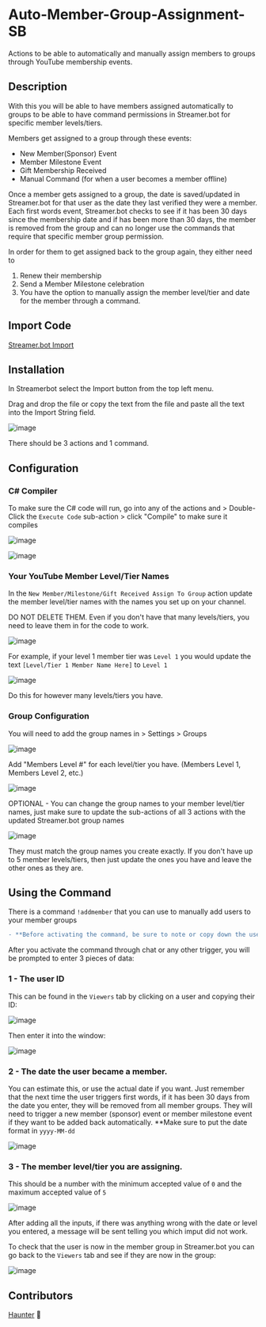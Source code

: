 # Auto-Member-Group-Assignment-SB
Actions to be able to automatically and manually assign members to groups through YouTube membership events.




## **Description** 
 
With this you will be able to have members assigned automatically to groups to be able to have command permissions in Streamer.bot for specific member levels/tiers. 


Members get assigned to a group through these events:
- New Member(Sponsor) Event
- Member Milestone Event
- Gift Membership Received
- Manual Command (for when a user becomes a member offline)

Once a member gets assigned to a group, the date is saved/updated in Streamer.bot for that user as the date they last verified they were a member. Each first words event, Streamer.bot checks to see if it has been 30 days since the membership date and if has been more than 30 days, the member is removed from the group and can no longer use the commands that require that specific member group permission.

In order for them to get assigned back to the group again, they either need to 
1. Renew their membership
2. Send a Member Milestone celebration
3. You have the option to manually assign the member level/tier and date for the member through a command.


## **Import Code** 

[Streamer.bot Import](https://github.com/Haunter56/Auto-Member-Group-Assignment-SB/blob/main/youtube_member_auto_assign1.2.0.sb)


## **Installation** 

In Streamerbot select the Import button from the top left menu.

Drag and drop the file or copy the text from the file and paste all the text into the Import String field.

![image](https://github.com/Haunter56/Auto-Member-Group-Assignment-SB/assets/107263697/6eb8274b-5847-4bde-836b-5ef96ea47199)

There should be 3 actions and 1 command.


## **Configuration** 


### C# Compiler
To make sure the C# code will run, go into any of the actions and  > Double-Click the `Execute Code` sub-action > click "Compile" to make sure it compiles


![image](https://github.com/Haunter56/Auto-Member-Group-Assignment-SB/assets/107263697/cbbd08f8-2aaf-47d5-b6d7-7aa3ddf66a63)


![image](https://github.com/Haunter56/Auto-Member-Group-Assignment-SB/assets/107263697/dc2eb2e9-a96d-4515-8408-93ba30c2f7e7)



### Your YouTube Member Level/Tier Names
In the `New Member/Milestone/Gift Received Assign To Group` action update the member level/tier names with the names you set up on your channel. 

DO NOT DELETE THEM. Even if you don't have that many levels/tiers, you need to leave them in for the code to work.

![image](https://github.com/Haunter56/Auto-Member-Group-Assignment-SB/assets/107263697/69f40f6e-3cf6-45c2-811d-3e5412f8c1cd)

For example, if your level 1 member tier was `Level 1` you would update the text `[Level/Tier 1 Member Name Here]` to `Level 1`

![image](https://github.com/Haunter56/Auto-Member-Group-Assignment-SB/assets/107263697/53714694-79da-4f06-bdbb-26ca9e27cdee)


Do this for however many levels/tiers you have.




### Group Configuration

You will need to add the group names in > Settings > Groups

![image](https://github.com/Haunter56/Auto-Member-Group-Assignment-SB/assets/107263697/1a25c043-d8fd-4c99-8053-e1a41ed9eac3)

Add "Members Level #" for each level/tier you have. (Members Level 1, Members Level 2, etc.)


![image](https://github.com/Haunter56/Auto-Member-Group-Assignment-SB/assets/107263697/165c6279-f8d5-40e9-ae4d-9aafecd8aeec)



OPTIONAL - You can change the group names to your member level/tier names, just make sure to update the sub-actions of all 3 actions with the updated Streamer.bot group names

![image](https://github.com/Haunter56/Auto-Member-Group-Assignment-SB/assets/107263697/70d92949-12c3-438b-a31c-47e602e89f9e)



They must match the group names you create exactly. If you don't have up to 5 member levels/tiers, then just update the ones you have and leave the other ones as they are.


## **Using the Command** 

There is a command `!addmember` that you can use to manually add users to your member groups

```diff
- **Before activating the command, be sure to note or copy down the user ID**
```

After you activate the command through chat or any other trigger, you will be prompted to enter 3 pieces of data:

### 1 - The user ID

This can be found in the `Viewers` tab by clicking on a user and copying their ID:

![image](https://github.com/Haunter56/Auto-Member-Group-Assignment-SB/assets/107263697/36f5eaec-3aa6-4221-bb28-c3bad41a84e9)

Then enter it into the window:

![image](https://github.com/Haunter56/Auto-Member-Group-Assignment-SB/assets/107263697/921c70f8-b530-4aaa-885b-2c1df35bd0f4)


### 2 - The date the user became a member.

You can estimate this, or use the actual date if you want. Just remember that the next time the user triggers first words, if it has been 30 days from the date you enter, they will be removed from all member groups. They will need to trigger a new member (sponsor) event or member milestone event if they want to be added back automatically.
**Make sure to put the date format in `yyyy-MM-dd`

![image](https://github.com/Haunter56/Auto-Member-Group-Assignment-SB/assets/107263697/fef512e6-1e9b-4e50-a3f5-36ea249f1cc9)


### 3 - The member level/tier you are assigning.

This should be a number with the minimum accepted value of `0` and the maximum accepted value of `5`

![image](https://github.com/Haunter56/Auto-Member-Group-Assignment-SB/assets/107263697/4f9bde91-c0c3-450e-9f20-4404dc0fc452)


After adding all the inputs, if there was anything wrong with the date or level you entered, a message will be sent telling you which imput did not work.

To check that the user is now in the member group in Streamer.bot you can go back to the `Viewers` tab and see if they are now in the group:

![image](https://github.com/Haunter56/Auto-Member-Group-Assignment-SB/assets/107263697/3e29c880-2853-4852-9a3e-a63d6d661b59)




## Contributors
[Haunter](https://www.youtube.com/channel/UC9qO6-NFvWwhde5o2B_DMzQ) 👻


